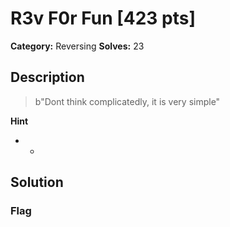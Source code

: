 # R3v F0r Fun [423 pts]

**Category:** Reversing
**Solves:** 23

## Description
>b"Dont think complicatedly, it is very simple"

**Hint**
* -

## Solution

### Flag

